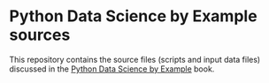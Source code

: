 # Python Data Science by Example sources
This repository contains the source files (scripts and input data files) discussed in the [Python Data Science by Example](https://nostarch.com/python-data-science) book.
